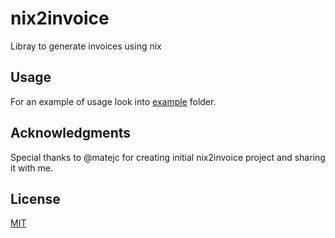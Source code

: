 # nix2invoice

Libray to generate invoices using nix

## Usage

For an example of usage look into [example](example) folder.

## Acknowledgments

Special thanks to @matejc for creating initial nix2invoice project and
sharing it with me.

## License

[MIT](LICENSE)
